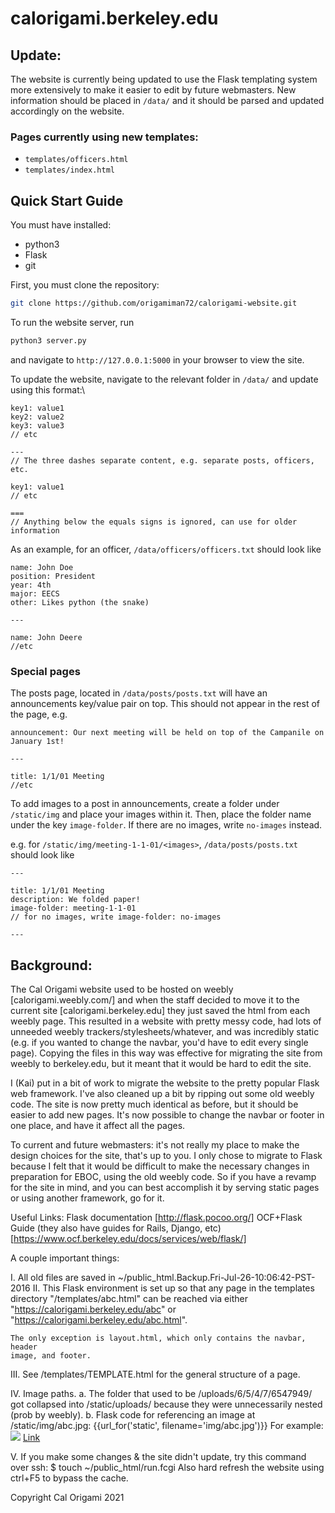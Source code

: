# calorigami.berkeley.edu

## Update:
The website is currently being updated to use the Flask templating system more
extensively to make it easier to edit by future webmasters. New information
should be placed in `/data/` and it should be parsed and updated accordingly
on the website.

### Pages currently using new templates:
* `templates/officers.html`
* `templates/index.html`

## Quick Start Guide
You must have installed:
* python3
* Flask
* git

First, you must clone the repository:
```bash
git clone https://github.com/origamiman72/calorigami-website.git
```
To run the website server, run
```bash
python3 server.py
```
and navigate to `http://127.0.0.1:5000` in your browser to view the site.

To update the website, navigate to the relevant folder in `/data/` and update
using this format:\\
```
key1: value1
key2: value2
key3: value3
// etc

---
// The three dashes separate content, e.g. separate posts, officers, etc.

key1: value1
// etc

===
// Anything below the equals signs is ignored, can use for older information
```

As an example, for an officer, `/data/officers/officers.txt` should look like
```
name: John Doe
position: President
year: 4th
major: EECS
other: Likes python (the snake)

---

name: John Deere
//etc
```

### Special pages
The posts page, located in `/data/posts/posts.txt` will have an announcements
key/value pair on top. This should not appear in the rest of the page,
e.g.

```
announcement: Our next meeting will be held on top of the Campanile on January 1st!

---

title: 1/1/01 Meeting
//etc
```
To add images to a post in announcements, create a folder under `/static/img` and place your images within it. Then, place the folder name under the key `image-folder`. If there are no images, write `no-images` instead.

e.g. for `/static/img/meeting-1-1-01/<images>`, `/data/posts/posts.txt` should look like

```
---

title: 1/1/01 Meeting
description: We folded paper!
image-folder: meeting-1-1-01
// for no images, write image-folder: no-images

---
```


## Background:
The Cal Origami website used to be hosted on weebly [calorigami.weebly.com/] and
when the staff decided to move it to the current site [calorigami.berkeley.edu]
they just saved the html from each weebly page. This resulted in a website with
pretty messy code, had lots of unneeded weebly trackers/stylesheets/whatever,
and was incredibly static (e.g. if you wanted to change the navbar, you'd
have to edit every single page). Copying the files in this way was effective for
migrating the site from weebly to berkeley.edu, but it meant that it would be
hard to edit the site.

I (Kai) put in a bit of work to migrate the website to the pretty popular Flask
web framework. I've also cleaned up a bit by ripping out some old weebly code.
The site is now pretty much identical as before, but it should be easier to add
new pages. It's now possible to change the navbar or footer in one place, and
have it affect all the pages.

To current and future webmasters: it's not really my place to make the design
choices for the site, that's up to you. I only chose to migrate to Flask because
I felt that it would be difficult to make the necessary changes in preparation
for EBOC, using the old weebly code. So if you have a revamp for the site in
mind, and you can best accomplish it by serving static pages or using another
framework, go for it.

Useful Links:
Flask documentation
    [http://flask.pocoo.org/]
OCF+Flask Guide (they also have guides for Rails, Django, etc)
    [https://www.ocf.berkeley.edu/docs/services/web/flask/]

A couple important things:

I. All old files are saved in ~/public_html.Backup.Fri-Jul-26-10:06:42-PST-2016
II. This Flask environment is set up so that any page in the templates directory
    "/templates/abc.html" can be reached via either
       "https://calorigami.berkeley.edu/abc"
    or
       "https://calorigami.berkeley.edu/abc.html".

    The only exception is layout.html, which only contains the navbar, header
    image, and footer.

III. See /templates/TEMPLATE.html for the general structure of a page.

IV. Image paths.
 a. The folder that used to be /uploads/6/5/4/7/6547949/ got collapsed into
      /static/uploads/ because they were unnecessarily nested (prob by weebly).
 b. Flask code for referencing an image at /static/img/abc.jpg:
 	  {{url_for('static', filename='img/abc.jpg')}}
 	For example:
      <img src="{{url_for('static', filename='img/abc.JPG')}}" />
      <a href="{{url_for('static', filename='img/abc.jpg')}}">Link</a>

V. If you make some changes & the site didn't update, try this command over ssh:
    $ touch ~/public_html/run.fcgi
   Also hard refresh the website using ctrl+F5 to bypass the cache.

Copyright Cal Origami 2021
